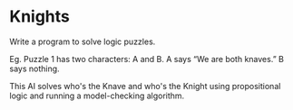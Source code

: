 # Knights

Write a program to solve logic puzzles.

Eg. Puzzle 1 has two characters: A and B.
A says “We are both knaves.”
B says nothing.

This AI solves who's the Knave and who's the Knight using propositional logic and running a model-checking algorithm.